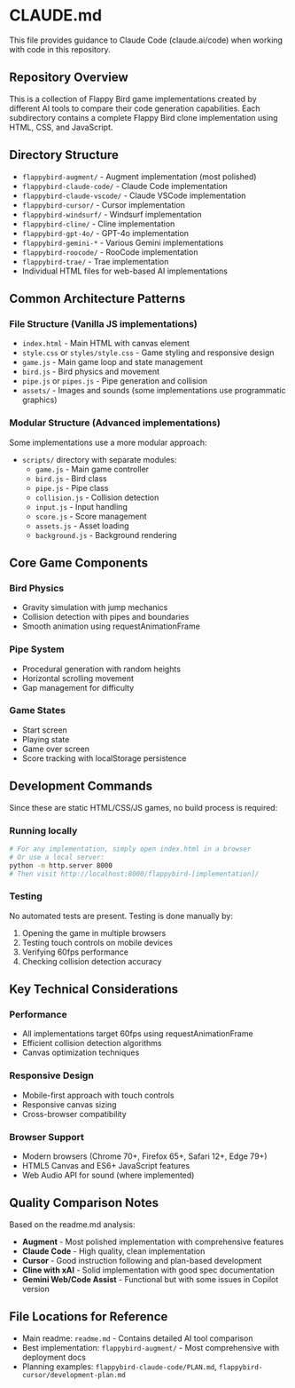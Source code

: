 # CLAUDE.md

This file provides guidance to Claude Code (claude.ai/code) when working with code in this repository.

## Repository Overview

This is a collection of Flappy Bird game implementations created by different AI tools to compare their code generation capabilities. Each subdirectory contains a complete Flappy Bird clone implementation using HTML, CSS, and JavaScript.

## Directory Structure

- `flappybird-augment/` - Augment implementation (most polished)
- `flappybird-claude-code/` - Claude Code implementation  
- `flappybird-claude-vscode/` - Claude VSCode implementation
- `flappybird-cursor/` - Cursor implementation
- `flappybird-windsurf/` - Windsurf implementation
- `flappybird-cline/` - Cline implementation
- `flappybird-gpt-4o/` - GPT-4o implementation
- `flappybird-gemini-*` - Various Gemini implementations
- `flappybird-roocode/` - RooCode implementation
- `flappybird-trae/` - Trae implementation
- Individual HTML files for web-based AI implementations

## Common Architecture Patterns

### File Structure (Vanilla JS implementations)
- `index.html` - Main HTML with canvas element
- `style.css` or `styles/style.css` - Game styling and responsive design
- `game.js` - Main game loop and state management
- `bird.js` - Bird physics and movement
- `pipe.js` or `pipes.js` - Pipe generation and collision
- `assets/` - Images and sounds (some implementations use programmatic graphics)

### Modular Structure (Advanced implementations)
Some implementations use a more modular approach:
- `scripts/` directory with separate modules:
  - `game.js` - Main game controller
  - `bird.js` - Bird class
  - `pipe.js` - Pipe class  
  - `collision.js` - Collision detection
  - `input.js` - Input handling
  - `score.js` - Score management
  - `assets.js` - Asset loading
  - `background.js` - Background rendering

## Core Game Components

### Bird Physics
- Gravity simulation with jump mechanics
- Collision detection with pipes and boundaries
- Smooth animation using requestAnimationFrame

### Pipe System  
- Procedural generation with random heights
- Horizontal scrolling movement
- Gap management for difficulty

### Game States
- Start screen
- Playing state  
- Game over screen
- Score tracking with localStorage persistence

## Development Commands

Since these are static HTML/CSS/JS games, no build process is required:

### Running locally
```bash
# For any implementation, simply open index.html in a browser
# Or use a local server:
python -m http.server 8000
# Then visit http://localhost:8000/flappybird-[implementation]/
```

### Testing
No automated tests are present. Testing is done manually by:
1. Opening the game in multiple browsers
2. Testing touch controls on mobile devices
3. Verifying 60fps performance
4. Checking collision detection accuracy

## Key Technical Considerations

### Performance
- All implementations target 60fps using requestAnimationFrame
- Efficient collision detection algorithms
- Canvas optimization techniques

### Responsive Design
- Mobile-first approach with touch controls
- Responsive canvas sizing
- Cross-browser compatibility

### Browser Support
- Modern browsers (Chrome 70+, Firefox 65+, Safari 12+, Edge 79+)
- HTML5 Canvas and ES6+ JavaScript features
- Web Audio API for sound (where implemented)

## Quality Comparison Notes

Based on the readme.md analysis:
- **Augment** - Most polished implementation with comprehensive features
- **Claude Code** - High quality, clean implementation  
- **Cursor** - Good instruction following and plan-based development
- **Cline with xAI** - Solid implementation with good spec documentation
- **Gemini Web/Code Assist** - Functional but with some issues in Copilot version

## File Locations for Reference

- Main readme: `readme.md` - Contains detailed AI tool comparison
- Best implementation: `flappybird-augment/` - Most comprehensive with deployment docs
- Planning examples: `flappybird-claude-code/PLAN.md`, `flappybird-cursor/development-plan.md`